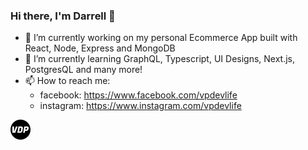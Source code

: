 
### Hi there, I'm Darrell 👋 

- 🔭 I’m currently working on my personal Ecommerce App built with React, Node, Express and MongoDB
- 🌱 I’m currently learning GraphQL, Typescript, UI Designs, Next.js, PostgresQL and many more!
- 📫 How to reach me: 
     - facebook: https://www.facebook.com/vpdevlife
     - instagram: https://www.instagram.com/vpdevlife


![logo](https://github.com/vandarrellponce/myportfoliowebsite/blob/main/public/favicon-32x32.png?raw=true)

<!-- 
- 👯 I’m looking to collaborate on ...
- 🤔 I’m looking for help with ...
- 💬 Ask me about ...
- 📫 How to reach me: ...
- 😄 Pronouns: ...
- ⚡ Fun fact: ...
-->

